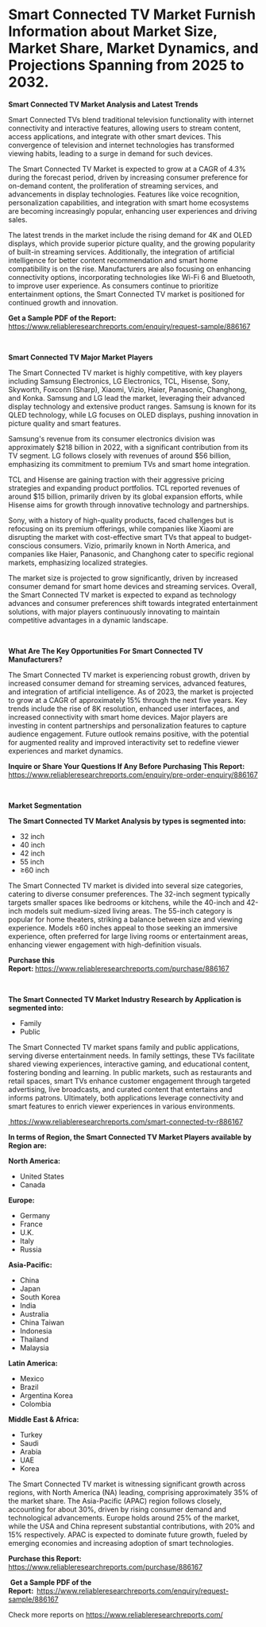 <p><h1>Smart Connected TV Market Furnish Information about Market Size, Market Share, Market Dynamics, and Projections Spanning from 2025 to 2032.</h1></p><p><strong>Smart Connected TV Market Analysis and Latest Trends</strong></p>
<p><p>Smart Connected TVs blend traditional television functionality with internet connectivity and interactive features, allowing users to stream content, access applications, and integrate with other smart devices. This convergence of television and internet technologies has transformed viewing habits, leading to a surge in demand for such devices.</p><p>The Smart Connected TV Market is expected to grow at a CAGR of 4.3% during the forecast period, driven by increasing consumer preference for on-demand content, the proliferation of streaming services, and advancements in display technologies. Features like voice recognition, personalization capabilities, and integration with smart home ecosystems are becoming increasingly popular, enhancing user experiences and driving sales.</p><p>The latest trends in the market include the rising demand for 4K and OLED displays, which provide superior picture quality, and the growing popularity of built-in streaming services. Additionally, the integration of artificial intelligence for better content recommendation and smart home compatibility is on the rise. Manufacturers are also focusing on enhancing connectivity options, incorporating technologies like Wi-Fi 6 and Bluetooth, to improve user experience. As consumers continue to prioritize entertainment options, the Smart Connected TV market is positioned for continued growth and innovation.</p></p>
<p><strong>Get a Sample PDF of the Report:&nbsp;</strong> <a href="https://www.reliableresearchreports.com/enquiry/request-sample/886167?utm_campaign=2338&utm_medium=2&utm_source=Github&utm_content=ia&utm_term=08022025&utm_id=smart-connected-tv">https://www.reliableresearchreports.com/enquiry/request-sample/886167</a></p>
<p>&nbsp;</p>
<p><strong>Smart Connected TV Major Market Players</strong></p>
<p><p>The Smart Connected TV market is highly competitive, with key players including Samsung Electronics, LG Electronics, TCL, Hisense, Sony, Skyworth, Foxconn (Sharp), Xiaomi, Vizio, Haier, Panasonic, Changhong, and Konka. Samsung and LG lead the market, leveraging their advanced display technology and extensive product ranges. Samsung is known for its QLED technology, while LG focuses on OLED displays, pushing innovation in picture quality and smart features.</p><p>Samsung's revenue from its consumer electronics division was approximately $218 billion in 2022, with a significant contribution from its TV segment. LG follows closely with revenues of around $56 billion, emphasizing its commitment to premium TVs and smart home integration.</p><p>TCL and Hisense are gaining traction with their aggressive pricing strategies and expanding product portfolios. TCL reported revenues of around $15 billion, primarily driven by its global expansion efforts, while Hisense aims for growth through innovative technology and partnerships.</p><p>Sony, with a history of high-quality products, faced challenges but is refocusing on its premium offerings, while companies like Xiaomi are disrupting the market with cost-effective smart TVs that appeal to budget-conscious consumers. Vizio, primarily known in North America, and companies like Haier, Panasonic, and Changhong cater to specific regional markets, emphasizing localized strategies.</p><p>The market size is projected to grow significantly, driven by increased consumer demand for smart home devices and streaming services. Overall, the Smart Connected TV market is expected to expand as technology advances and consumer preferences shift towards integrated entertainment solutions, with major players continuously innovating to maintain competitive advantages in a dynamic landscape.</p></p>
<p>&nbsp;</p>
<p><strong>What Are The Key Opportunities For Smart Connected TV Manufacturers?</strong></p>
<p><p>The Smart Connected TV market is experiencing robust growth, driven by increased consumer demand for streaming services, advanced features, and integration of artificial intelligence. As of 2023, the market is projected to grow at a CAGR of approximately 15% through the next five years. Key trends include the rise of 8K resolution, enhanced user interfaces, and increased connectivity with smart home devices. Major players are investing in content partnerships and personalization features to capture audience engagement. Future outlook remains positive, with the potential for augmented reality and improved interactivity set to redefine viewer experiences and market dynamics.</p></p>
<p><strong>Inquire or Share Your Questions If Any Before Purchasing This Report:</strong> <a href="https://www.reliableresearchreports.com/enquiry/pre-order-enquiry/886167?utm_campaign=2338&utm_medium=2&utm_source=Github&utm_content=ia&utm_term=08022025&utm_id=smart-connected-tv">https://www.reliableresearchreports.com/enquiry/pre-order-enquiry/886167</a></p>
<p>&nbsp;</p>
<p><strong>Market Segmentation</strong></p>
<p><strong>The Smart Connected TV Market Analysis by types is segmented into:</strong></p>
<p><ul><li>32 inch</li><li>40 inch</li><li>42 inch</li><li>55 inch</li><li>≥60 inch</li></ul></p>
<p><p>The Smart Connected TV market is divided into several size categories, catering to diverse consumer preferences. The 32-inch segment typically targets smaller spaces like bedrooms or kitchens, while the 40-inch and 42-inch models suit medium-sized living areas. The 55-inch category is popular for home theaters, striking a balance between size and viewing experience. Models ≥60 inches appeal to those seeking an immersive experience, often preferred for large living rooms or entertainment areas, enhancing viewer engagement with high-definition visuals.</p></p>
<p><strong>Purchase this Report:&nbsp;</strong><a href="https://www.reliableresearchreports.com/purchase/886167?utm_campaign=2338&utm_medium=2&utm_source=Github&utm_content=ia&utm_term=08022025&utm_id=smart-connected-tv">https://www.reliableresearchreports.com/purchase/886167</a></p>
<p>&nbsp;</p>
<p><strong>The Smart Connected TV Market Industry Research by Application is segmented into:</strong></p>
<p><ul><li>Family</li><li>Public</li></ul></p>
<p><p>The Smart Connected TV market spans family and public applications, serving diverse entertainment needs. In family settings, these TVs facilitate shared viewing experiences, interactive gaming, and educational content, fostering bonding and learning. In public markets, such as restaurants and retail spaces, smart TVs enhance customer engagement through targeted advertising, live broadcasts, and curated content that entertains and informs patrons. Ultimately, both applications leverage connectivity and smart features to enrich viewer experiences in various environments.</p></p>
<p><a href="https://www.reliableresearchreports.com/smart-connected-tv-r886167?utm_campaign=2338&utm_medium=2&utm_source=Github&utm_content=ia&utm_term=08022025&utm_id=smart-connected-tv">&nbsp;https://www.reliableresearchreports.com/smart-connected-tv-r886167</a></p>
<p><strong>In terms of Region, the Smart Connected TV Market Players available by Region are:</strong></p>
<p>
    <p> <strong> North America: </strong>
        <ul>
            <li>United States</li>
            <li>Canada</li>
        </ul>
        </p> 
    <p> <strong> Europe: </strong>
        <ul>
            <li>Germany</li>
            <li>France</li>
            <li>U.K.</li>
            <li>Italy</li>
            <li>Russia</li>
        </ul>
        </p> 
    <p> <strong> Asia-Pacific: </strong>
        <ul>
            <li>China</li>
            <li>Japan</li>
            <li>South Korea</li>
            <li>India</li>
            <li>Australia</li>
            <li>China Taiwan</li>
            <li>Indonesia</li>
            <li>Thailand</li>
            <li>Malaysia</li>
        </ul>
        </p> 
    <p> <strong> Latin America: </strong>
        <ul>
            <li>Mexico</li>
            <li>Brazil</li>
            <li>Argentina Korea</li>
            <li>Colombia</li>
        </ul>
        </p> 
    <p> <strong> Middle East & Africa: </strong>
        <ul>
            <li>Turkey</li>
            <li>Saudi</li>
            <li>Arabia</li>
            <li>UAE</li>
            <li>Korea</li>
        </ul>
    </p>
    </p>
<p><p>The Smart Connected TV market is witnessing significant growth across regions, with North America (NA) leading, comprising approximately 35% of the market share. The Asia-Pacific (APAC) region follows closely, accounting for about 30%, driven by rising consumer demand and technological advancements. Europe holds around 25% of the market, while the USA and China represent substantial contributions, with 20% and 15% respectively. APAC is expected to dominate future growth, fueled by emerging economies and increasing adoption of smart technologies.</p></p>
<p><strong>Purchase this Report: </strong><a href="https://www.reliableresearchreports.com/purchase/886167?utm_campaign=2338&utm_medium=2&utm_source=Github&utm_content=ia&utm_term=08022025&utm_id=smart-connected-tv">https://www.reliableresearchreports.com/purchase/886167</a></p>
<p>&nbsp;<strong>Get a Sample PDF of the Report:&nbsp;&nbsp;</strong><a href="https://www.reliableresearchreports.com/enquiry/request-sample/886167?utm_campaign=2338&utm_medium=2&utm_source=Github&utm_content=ia&utm_term=08022025&utm_id=smart-connected-tv">https://www.reliableresearchreports.com/enquiry/request-sample/886167</a></p>
<p><strong></strong></p>
<p>Check more reports on <a href="https://www.reliableresearchreports.com/?utm_campaign=2338&utm_medium=2&utm_source=Github&utm_content=ia&utm_term=08022025&utm_id=smart-connected-tv">https://www.reliableresearchreports.com/</a></p>